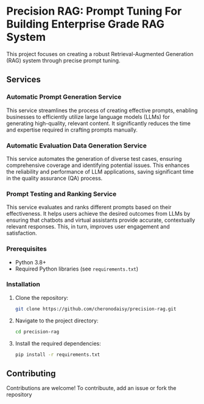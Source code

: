 # Precision RAG: Prompt Tuning For Building Enterprise Grade RAG System

This project focuses on creating a robust Retrieval-Augmented Generation (RAG) system through precise prompt tuning.
## Services

### Automatic Prompt Generation Service
This service streamlines the process of creating effective prompts, enabling businesses to efficiently utilize large language models (LLMs) for generating high-quality, relevant content. It significantly reduces the time and expertise required in crafting prompts manually.

### Automatic Evaluation Data Generation Service
This service automates the generation of diverse test cases, ensuring comprehensive coverage and identifying potential issues. This enhances the reliability and performance of LLM applications, saving significant time in the quality assurance (QA) process.

### Prompt Testing and Ranking Service
This service evaluates and ranks different prompts based on their effectiveness. It helps users achieve the desired outcomes from LLMs by ensuring that chatbots and virtual assistants provide accurate, contextually relevant responses. This, in turn, improves user engagement and satisfaction.

### Prerequisites
- Python 3.8+
- Required Python libraries (see `requirements.txt`)

### Installation
1. Clone the repository:
    ```bash
    git clone https://github.com/cheronodaisy/precision-rag.git
    ```
2. Navigate to the project directory:
    ```bash
    cd precision-rag
    ```
3. Install the required dependencies:
    ```bash
    pip install -r requirements.txt
    ```


## Contributing
Contributions are welcome! To contribuute, add an issue or fork the repository
